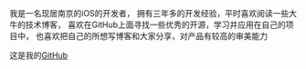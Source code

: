 
我是一名现居南京的iOS的开发者，
拥有三年多的开发经验，平时喜欢阅读一些大牛的技术博客，
喜欢在GitHub上面寻找一些优秀的开源，学习并应用在自己的项目中，
也喜欢把自己的所想写博客和大家分享，对产品有较高的审美能力

这是我的[GitHub](https://github.com/HarrisHan)
